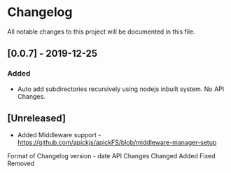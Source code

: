 # Changelog

All notable changes to this project will be documented in this file.

## [0.0.7] - 2019-12-25

### Added

- Auto add subdirectories recursively using nodejs inbuilt system. No API Changes.

</b>

## [Unreleased]

- Added Middleware support - https://github.com/apickjs/apickFS/blob/middleware-manager-setup

</b>
</b>
</b>

Format of Changelog
version - date
API Changes
Changed
Added
Fixed
Removed
